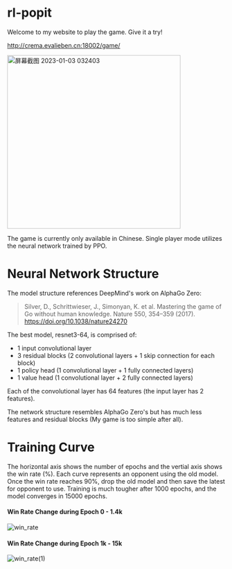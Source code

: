 # rl-popit
Welcome to my website to play the game. Give it a try!

http://crema.evalieben.cn:18002/game/

<img width="400" alt="屏幕截图 2023-01-03 032403" src="https://user-images.githubusercontent.com/100750226/210271646-0e533114-2949-4059-b341-8876f448d539.png">

The game is currently only available in Chinese.
Single player mode utilizes the neural network trained by PPO.

# Neural Network Structure
The model structure references DeepMind's work on AlphaGo Zero:
> Silver, D., Schrittwieser, J., Simonyan, K. et al. Mastering the game of Go without human knowledge. Nature 550, 354–359 (2017). https://doi.org/10.1038/nature24270

The best model, resnet3-64, is comprised of:
- 1 input convolutional layer
- 3 residual blocks (2 convolutional layers + 1 skip connection for each block)
- 1 policy head (1 convolutional layer + 1 fully connected layers)
- 1 value head (1 convolutional layer + 2 fully connected layers)

Each of the convolutional layer has 64 features (the input layer has 2 features).

The network structure resembles AlphaGo Zero's but has much less features and residual blocks (My game is too simple after all).
# Training Curve
The horizontal axis shows the number of epochs and the vertial axis shows the win rate (%). Each curve represents an opponent using the old model. Once the win rate reaches 90%, drop the old model and then save the latest for opponent to use. Training is much tougher after 1000 epochs, and the model converges in 15000 epochs.
#### Win Rate Change during Epoch 0 - 1.4k
![win_rate](https://user-images.githubusercontent.com/100750226/210269864-a5c86b04-e1d5-4ee9-8a1d-19e5fad3be6b.svg)
#### Win Rate Change during Epoch 1k - 15k
![win_rate(1)](https://user-images.githubusercontent.com/100750226/210269870-fe495f24-a317-4716-8e90-9267ae997b6a.svg)
